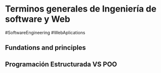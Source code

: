 # Terminos generales de Ingeniería de software y Web
#SoftwareEngineering   #WebAplications 
## Fundations and principles

## Programación Estructurada VS POO
